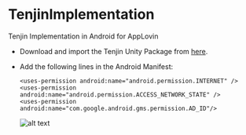 # TenjinImplementation
Tenjin Implementation in Android for AppLovin
<br/>
- Download and import the Tenjin Unity Package from [here]([https://link-url-here.org](https://github.com/tenjin/tenjin-unity-sdk/releases)). <br/> 
- Add the following lines in the Android Manifest: <br/>

  ```
  <uses-permission android:name="android.permission.INTERNET" /> 
  <uses-permission android:name="android.permission.ACCESS_NETWORK_STATE" />
  <uses-permission android:name="com.google.android.gms.permission.AD_ID"/>
  ```

  ![alt text](https://github.com/[symoose]/[TenjinImplementation]/blob/[main]/AndroidManifest.png?raw=true)

